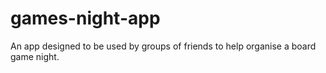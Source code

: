 # games-night-app
An app designed to be used by groups of friends to help organise a board game night.
